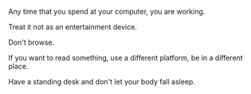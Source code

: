 Any time that you spend at your computer, you are working.

Treat it not as an entertainment device.

Don't browse.

If you want to read something, use a different platform, be in a different place.

Have a standing desk and don't let your body fall asleep.
